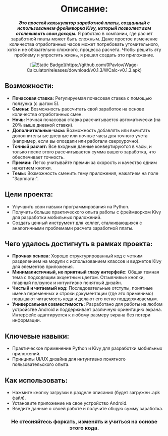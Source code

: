 <div align="center">

# Описание:

***Это простой калькулятор заработной платы, созданный с использованием фреймворка Kivy, который позволяет вам отслеживать свои доходы.***
Я работаю в компании, где расчет заработной платы может быть сложным. Даже простое изменение количества отработанных часов может потребовать утомительного, хотя и не обязательно сложного, процесса расчета. Чтобы решить эту проблему и упростить жизнь, я решил создать это приложение.

[![Static Badge](https://img.shields.io/badge/DOWNLOAD-APK%20v0.1.3-white?style=for-the-badge&logo=android&logoColor=white&logoSize=auto&labelColor=black&link=**https://github.com/0Pavlov/Wage-Calculator/releases/download/v0.1.3/WCalc-v0.1.3.apk**)](https://github.com/0Pavlov/Wage-Calculator/releases/download/v0.1.3/WCalc-v0.1.3.apk)

</div> 

## Возможности:

  - **Почасовая ставка:** Регулируемая почасовая ставка с помощью ползунка (с шагом 5).
  - **Смены:** Возможность рассчитать свой заработок на основе количества отработанных смен.
  - **Ночь:** Ночная почасовая ставка рассчитывается автоматически (на 20% выше дневной ставки).
  - **Дополнительные часы:** Возможность добавлять или вычитать дополнительные дневные или ночные часы для точного учета (например, если вы опоздали или работали сверхурочно).
  - **Точный расчет:** Все входные данные конвертируются в часы, и только после этого рассчитывается сумма вашего заработка, что обеспечивает точность.
  - **Премии:** Легко учитывайте премии за скорость и качество одним нажатием кнопки.
  - **Темы:** Возможность сменить тему приложения, нажатием на поле "Зарплата:".

## Цели проекта:

  - Улучшить свои навыки программирования на Python.
  - Получить больше практического опыта работы с фреймворком Kivy для разработки мобильных приложений.
  - Создать ценный инструмент для коллег, сталкивающихся с аналогичными проблемами расчета заработной платы.

## Чего удалось достигнуть в рамках проекта:

  - **Прочная основа:** Хорошо структурированный код с четким разделением на модули с использованием классов и виджетов Kivy для элементов приложения.
  - **Минималистичный, но приятный глазу интерфейс:** Общая темная тема с подходящим акцентным цветом. Отзывчивые кнопки, плавный ползунок и интуитивно понятный дизайн.
  - **Чистый и читаемый код:** Последовательные отступы, понятные имена переменных и строки документации (где это применимо) повышают читаемость кода и делают его легко поддерживаемым.
  - **Универсальная совместимость:** Разработано для работы на любом устройстве Android и поддерживает различную ориентацию экрана. Интерфейс адаптируется к любому размеру экрана без потери информации.

## Ключевые навыки:

  - Практическое применение Python и Kivy для разработки мобильных приложений.
  - Принципы UI/UX дизайна для интуитивно понятного пользовательского опыта.

## Как использовать:

  - Нажмите кнопку загрузки в разделе описания (будет загружен .apk файл).
  - Установите приложение на свое устройство Android.
  - Введите данные о своей работе и получите общую сумму заработка.

<div align="center">

###  **Не стесняйтесь форкать, изменять и учиться на основе этого кода.**

</div> 
